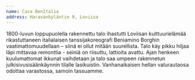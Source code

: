 ```yaml
---
name: Casa BenItalia
address: Haravankyläntie 9, Loviisa
---
```

1800-luvun loppupuolella rakennettu talo ihastutti Loviisan kulttuurielämää rikastuttaneen italialaisen tanssijakoreografi Beniamino Borghin vaatimattomuudellaan – siinä ei ollut mitään suurellista.
Talo käy pikku hiljaa läpi mittavaa remonttia - seiniä on riisuttu, lattioita avattu. Ajan henkeen kuulumattomat ikkunat vaihdetaan ja talo saa umpeen rakennetun julkisivusisäänkäynnin tilalle lasikuistin.
Vanhanaikaisen hellan valurautaosa odottaa varastossa, samoin tassuamme.
